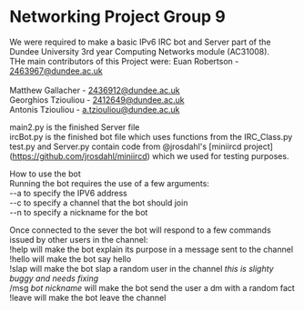 # Networking Project Group 9


We were required to make a basic IPv6 IRC bot and Server part of the Dundee University 3rd year Computing Networks module (AC31008). <br />
THe main contributors of this Project were:
Euan Robertson - 2463967@dundee.ac.uk <br />                 
Matthew Gallacher - 2436912@dundee.ac.uk <br />
Georghios Tziouliou - 2412649@dundee.ac.uk <br />
Antonis Tziouliou - a.tziouliou@dundee.ac.uk <br />


main2.py is the finished Server file <br />
ircBot.py is the finished bot file which uses functions from the IRC_Class.py <br />
test.py and Server.py contain code from @jrosdahl's [miniircd project] (https://github.com/jrosdahl/miniircd) which we used for testing purposes. <br />

How to use the bot <br />
Running the bot requires the use of a few arguments: <br />
--a to specify the IPV6 address <br />
--c to specify a channel that the bot should join <br />
--n to specify a nickname for the bot <br />

Once connected to the sever the bot will respond to a few commands issued by other users in the channel: <br />
!help will make the bot explain its purpose in a message sent to the channel <br />
!hello will make the bot say hello <br />
!slap will make the bot slap a random user in the channel *this is slighty buggy and needs fixing* <br />
/msg *bot nickname* will make the bot send the user a dm with a random fact
!leave will make the bot leave the channel <br />
